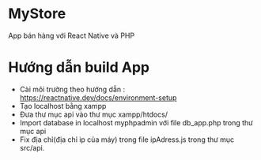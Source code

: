# MyStore
App bán hàng với React Native và PHP
# Hướng dẫn build App
- Cài môi trường theo hướng dẫn : https://reactnative.dev/docs/environment-setup
- Tạo localhost bằng xampp
- Đưa thư mục api vào thư mục xampp/htdocs/
- Import database in localhost myphpadmin với file db_app.php trong thư mục api
- Fix địa chỉ(địa chỉ ip của máy) trong file ipAdress.js trong thư mục src/api.
